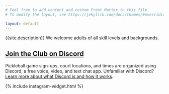 ```yaml
---
# Feel free to add content and custom Front Matter to this file.
# To modify the layout, see https://jekyllrb.com/docs/themes/#overriding-theme-defaults

layout: default
---
```

<section class="section section__about">
  <p>
    {{site.description}} We welcome adults of all skill levels and backgrounds.
  </p>
  <h2 class="cta cta--signup">
    <a href="https://discord.gg/kaXNCD5JtY" target="_blank" rel="noopener noreferrer">Join the Club on Discord</a>
  </h2>
  <p>
    Pickleball game sign-ups, court locations, and times are organized using Discord, a free voice, video, and text chat app. Unfamiliar with Discord? <a href="https://discord.com/safety/360044149331-what-is-discord" target="_blank" rel="noopener noreferrer">Learn more about what Discord is and how it works</a>.
  </p>
</section>
<section class="embed embed--instagram">
  {% include instagram-widget.html %}
</section>

